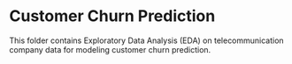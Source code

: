 # Customer Churn Prediction
This folder contains Exploratory Data Analysis (EDA) on telecommunication company data for modeling customer churn prediction.